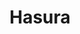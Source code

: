 ---
draft: false
title: Hasura
content:
  id: hasura
  name: Hasura
  logo: /images/development/nocode-lowcode/hasura/logo.png
  website: https://hasura.io/
  iframe_website: /website-iframe/development/nocode-lowcode/hasura
  dashboardImage: /images/development/nocode-lowcode/hasura/screenshot-1.jpg
  short_description: Hasura GraphQL Engine is an open-source product that connects to your databases & services and gives you a realtime GraphQL API, instantly.
  description: Hasura GraphQL Engine is an open-source product that connects to your databases & services and gives you a real-time GraphQL API, instantly.
  features:
    - title: Instant API
      description: Instant API from your data to a unified GraphQL or REST API in minutes.
    - title: Performance
      description: Faster API response times and scalability that’s automatically optimized.
    - title: Observability
      description: Precision insights for optimal availability and performance of your APIs.
    - title: Federation
      description: Connect, manage, and iterate siloed, disparate data on a supergraph.
  screenshots:
    - /images/development/nocode-lowcode/hasura/screenshot-1.jpg
    - /images/development/nocode-lowcode/hasura/screenshot-2.webp
---